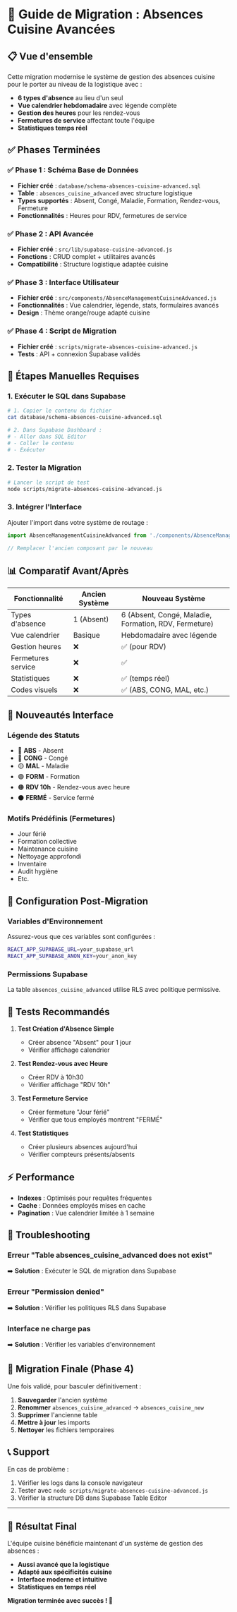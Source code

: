 # 🚀 Guide de Migration : Absences Cuisine Avancées

## 📋 Vue d'ensemble

Cette migration modernise le système de gestion des absences cuisine pour le porter au niveau de la logistique avec :
- **6 types d'absence** au lieu d'un seul
- **Vue calendrier hebdomadaire** avec légende complète
- **Gestion des heures** pour les rendez-vous
- **Fermetures de service** affectant toute l'équipe
- **Statistiques temps réel**

## ✅ **Phases Terminées**

### ✅ Phase 1 : Schéma Base de Données
- **Fichier créé** : `database/schema-absences-cuisine-advanced.sql`
- **Table** : `absences_cuisine_advanced` avec structure logistique
- **Types supportés** : Absent, Congé, Maladie, Formation, Rendez-vous, Fermeture
- **Fonctionnalités** : Heures pour RDV, fermetures de service

### ✅ Phase 2 : API Avancée  
- **Fichier créé** : `src/lib/supabase-cuisine-advanced.js`
- **Fonctions** : CRUD complet + utilitaires avancés
- **Compatibilité** : Structure logistique adaptée cuisine

### ✅ Phase 3 : Interface Utilisateur
- **Fichier créé** : `src/components/AbsenceManagementCuisineAdvanced.js`
- **Fonctionnalités** : Vue calendrier, légende, stats, formulaires avancés
- **Design** : Thème orange/rouge adapté cuisine

### ✅ Phase 4 : Script de Migration
- **Fichier créé** : `scripts/migrate-absences-cuisine-advanced.js`
- **Tests** : API + connexion Supabase validés

## 🔧 **Étapes Manuelles Requises**

### 1. Exécuter le SQL dans Supabase

```bash
# 1. Copier le contenu du fichier
cat database/schema-absences-cuisine-advanced.sql

# 2. Dans Supabase Dashboard :
# - Aller dans SQL Editor
# - Coller le contenu
# - Exécuter
```

### 2. Tester la Migration

```bash
# Lancer le script de test
node scripts/migrate-absences-cuisine-advanced.js
```

### 3. Intégrer l'Interface

Ajouter l'import dans votre système de routage :

```javascript
import AbsenceManagementCuisineAdvanced from './components/AbsenceManagementCuisineAdvanced';

// Remplacer l'ancien composant par le nouveau
```

## 📊 **Comparatif Avant/Après**

| Fonctionnalité | Ancien Système | Nouveau Système |
|---|---|---|
| Types d'absence | 1 (Absent) | 6 (Absent, Congé, Maladie, Formation, RDV, Fermeture) |
| Vue calendrier | Basique | Hebdomadaire avec légende |
| Gestion heures | ❌ | ✅ (pour RDV) |
| Fermetures service | ❌ | ✅ |
| Statistiques | ❌ | ✅ (temps réel) |
| Codes visuels | ❌ | ✅ (ABS, CONG, MAL, etc.) |

## 🎨 **Nouveautés Interface**

### Légende des Statuts
- 🔴 **ABS** - Absent
- 🔵 **CONG** - Congé  
- 🟡 **MAL** - Maladie
- 🟣 **FORM** - Formation
- 🟠 **RDV 10h** - Rendez-vous avec heure
- ⚫ **FERMÉ** - Service fermé

### Motifs Prédéfinis (Fermetures)
- Jour férié
- Formation collective  
- Maintenance cuisine
- Nettoyage approfondi
- Inventaire
- Audit hygiène
- Etc.

## 🔧 **Configuration Post-Migration**

### Variables d'Environnement
Assurez-vous que ces variables sont configurées :
```bash
REACT_APP_SUPABASE_URL=your_supabase_url
REACT_APP_SUPABASE_ANON_KEY=your_anon_key
```

### Permissions Supabase
La table `absences_cuisine_advanced` utilise RLS avec politique permissive.

## 🧪 **Tests Recommandés**

1. **Test Création d'Absence Simple**
   - Créer absence "Absent" pour 1 jour
   - Vérifier affichage calendrier

2. **Test Rendez-vous avec Heure**
   - Créer RDV à 10h30
   - Vérifier affichage "RDV 10h"

3. **Test Fermeture Service**
   - Créer fermeture "Jour férié"
   - Vérifier que tous employés montrent "FERMÉ"

4. **Test Statistiques**
   - Créer plusieurs absences aujourd'hui
   - Vérifier compteurs présents/absents

## ⚡ **Performance**

- **Indexes** : Optimisés pour requêtes fréquentes
- **Cache** : Données employés mises en cache
- **Pagination** : Vue calendrier limitée à 1 semaine

## 🐛 **Troubleshooting**

### Erreur "Table absences_cuisine_advanced does not exist"
➡️ **Solution** : Exécuter le SQL de migration dans Supabase

### Erreur "Permission denied"  
➡️ **Solution** : Vérifier les politiques RLS dans Supabase

### Interface ne charge pas
➡️ **Solution** : Vérifier les variables d'environnement

## 🔄 **Migration Finale** (Phase 4)

Une fois validé, pour basculer définitivement :

1. **Sauvegarder** l'ancien système
2. **Renommer** `absences_cuisine_advanced` → `absences_cuisine_new`  
3. **Supprimer** l'ancienne table
4. **Mettre à jour** les imports
5. **Nettoyer** les fichiers temporaires

## 📞 **Support**

En cas de problème :
1. Vérifier les logs dans la console navigateur
2. Tester avec `node scripts/migrate-absences-cuisine-advanced.js`
3. Vérifier la structure DB dans Supabase Table Editor

---

## 🎉 **Résultat Final**

L'équipe cuisine bénéficie maintenant d'un système de gestion des absences :
- **Aussi avancé que la logistique**
- **Adapté aux spécificités cuisine**  
- **Interface moderne et intuitive**
- **Statistiques en temps réel**

**Migration terminée avec succès ! 🚀** 